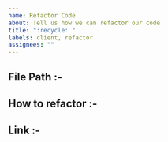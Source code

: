 ```yaml
---
name: Refactor Code
about: Tell us how we can refactor our code
title: ":recycle: "
labels: client, refactor
assignees: ""
---
```


<!--- File path of component you want us to refactor --->

## File Path :-

<!--- Describe what we can do to refactor the code --->

## How to refactor :-

<!--- Link of component/code from `mui` or any external liberary (if any) --->

## Link :-

